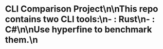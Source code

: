 # CLI Comparison Project\n\nThis repo contains two CLI tools:\n- : Rust\n- : C#\n\nUse hyperfine to benchmark them.\n

